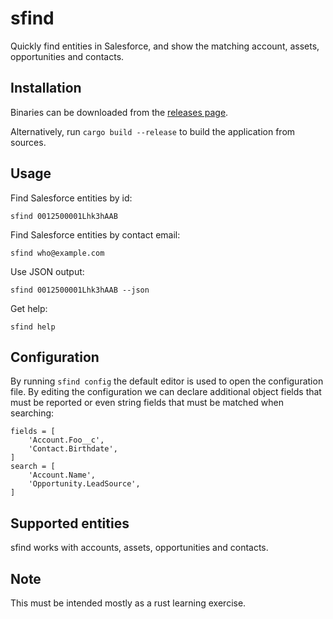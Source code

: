 # sfind

Quickly find entities in Salesforce, and show the matching account, assets,
opportunities and contacts.

## Installation

Binaries can be downloaded from the
[releases page](https://github.com/frankban/sfind/releases).

Alternatively, run `cargo build --release` to build the application from
sources.

## Usage

Find Salesforce entities by id:
```
sfind 0012500001Lhk3hAAB
```

Find Salesforce entities by contact email:
```
sfind who@example.com
```

Use JSON output:
```
sfind 0012500001Lhk3hAAB --json
```

Get help:
```
sfind help
```

## Configuration

By running `sfind config` the default editor is used to open the configuration
file. By editing the configuration we can declare additional object fields that
must be reported or even string fields that must be matched when searching:
```
fields = [
    'Account.Foo__c',
    'Contact.Birthdate',
]
search = [
    'Account.Name',
    'Opportunity.LeadSource',
]
```

## Supported entities

sfind works with accounts, assets, opportunities and contacts.

## Note

This must be intended mostly as a rust learning exercise.
